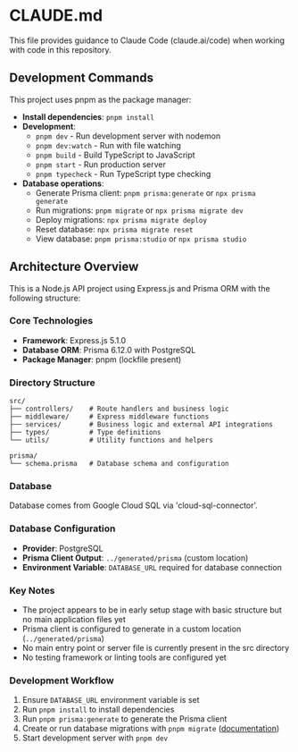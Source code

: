 # CLAUDE.md

This file provides guidance to Claude Code (claude.ai/code) when working with code in this repository.

## Development Commands

This project uses pnpm as the package manager:

- **Install dependencies**: `pnpm install`
- **Development**:
  - `pnpm dev` - Run development server with nodemon
  - `pnpm dev:watch` - Run with file watching
  - `pnpm build` - Build TypeScript to JavaScript
  - `pnpm start` - Run production server
  - `pnpm typecheck` - Run TypeScript type checking
- **Database operations**:
  - Generate Prisma client: `pnpm prisma:generate` or `npx prisma generate`
  - Run migrations: `pnpm migrate` or `npx prisma migrate dev`
  - Deploy migrations: `npx prisma migrate deploy`
  - Reset database: `npx prisma migrate reset`
  - View database: `pnpm prisma:studio` or `npx prisma studio`

## Architecture Overview

This is a Node.js API project using Express.js and Prisma ORM with the following structure:

### Core Technologies

- **Framework**: Express.js 5.1.0
- **Database ORM**: Prisma 6.12.0 with PostgreSQL
- **Package Manager**: pnpm (lockfile present)

### Directory Structure

```
src/
├── controllers/    # Route handlers and business logic
├── middleware/     # Express middleware functions
├── services/       # Business logic and external API integrations
├── types/          # Type definitions
└── utils/          # Utility functions and helpers

prisma/
└── schema.prisma   # Database schema and configuration
```

### Database

Database comes from Google Cloud SQL via 'cloud-sql-connector'.

### Database Configuration

- **Provider**: PostgreSQL
- **Prisma Client Output**: `../generated/prisma` (custom location)
- **Environment Variable**: `DATABASE_URL` required for database connection

### Key Notes

- The project appears to be in early setup stage with basic structure but no main application files yet
- Prisma client is configured to generate in a custom location (`../generated/prisma`)
- No main entry point or server file is currently present in the src directory
- No testing framework or linting tools are configured yet

### Development Workflow

1. Ensure `DATABASE_URL` environment variable is set
2. Run `pnpm install` to install dependencies
3. Run `pnpm prisma:generate` to generate the Prisma client
4. Create or run database migrations with `pnpm migrate` ([documentation](https://www.prisma.io/docs/orm/prisma-migrate/understanding-prisma-migrate/mental-model#track-your-migration-history-with-prisma-migrate-dev))
5. Start development server with `pnpm dev`
